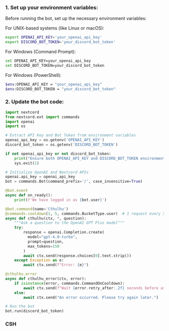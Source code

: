 ### 1. Set up your environment variables:

Before running the bot, set up the necessary environment variables:

For UNIX-based systems (like Linux or macOS):
```bash
export OPENAI_API_KEY='your_openai_api_key'
export DISCORD_BOT_TOKEN='your_discord_bot_token'
```

For Windows (Command Prompt):
```bash
set OPENAI_API_KEY=your_openai_api_key
set DISCORD_BOT_TOKEN=your_discord_bot_token
```

For Windows (PowerShell):
```bash
$env:OPENAI_API_KEY = "your_openai_api_key"
$env:DISCORD_BOT_TOKEN = "your_discord_bot_token"
```

### 2. Update the bot code:

```python
import nextcord
from nextcord.ext import commands
import openai
import os

# Extract API Key and Bot Token from environment variables
openai_api_key = os.getenv('OPENAI_API_KEY')
discord_bot_token = os.getenv('DISCORD_BOT_TOKEN')

if not openai_api_key or not discord_bot_token:
    print("Ensure both OPENAI_API_KEY and DISCORD_BOT_TOKEN environment variables are set.")
    sys.exit(1)

# Initialize OpenAI and Nextcord APIs
openai.api_key = openai_api_key
bot = commands.Bot(command_prefix='/', case_insensitive=True)

@bot.event
async def on_ready():
    print(f'We have logged in as {bot.user}')

@bot.command(name='Cthulhu')
@commands.cooldown(1, 5, commands.BucketType.user)  # 1 request every 5 seconds per user
async def cthulhu(ctx, *, question):
    """Ask a question to the OpenAI GPT Plus model"""
    try:
        response = openai.Completion.create(
          model="gpt-4.0-turbo",
          prompt=question,
          max_tokens=150
        )
        await ctx.send(response.choices[0].text.strip())
    except Exception as e:
        await ctx.send(f"Error: {e}")

@cthulhu.error
async def cthulhu_error(ctx, error):
    if isinstance(error, commands.CommandOnCooldown):
        await ctx.send(f"Wait {error.retry_after:.2f} seconds before asking Cthulhu again.")
    else:
        await ctx.send("An error occurred. Please try again later.")

# Run the bot
bot.run(discord_bot_token)
```

### CSH
